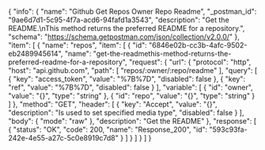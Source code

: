 {
  "info": {
    "name": "Github Get Repos Owner Repo Readme",
    "_postman_id": "9ae6d7d1-5c95-4f7a-acd6-94fafd1a3543",
    "description": "Get the README.\nThis method returns the preferred README for a repository.",
    "schema": "https://schema.getpostman.com/json/collection/v2.0.0/"
  },
  "item": [
    {
      "name": "repos",
      "item": [
        {
          "id": "6846e02b-cc3b-4afc-9502-eb2489945614",
          "name": "get-the-readmethis-method-returns-the-preferred-readme-for-a-repository",
          "request": {
            "url": {
              "protocol": "http",
              "host": "api.github.com",
              "path": [
                "repos/:owner/:repo/readme"
              ],
              "query": [
                {
                  "key": "access_token",
                  "value": "%7B%7D",
                  "disabled": false
                },
                {
                  "key": "ref",
                  "value": "%7B%7D",
                  "disabled": false
                }
              ],
              "variable": [
                {
                  "id": "owner",
                  "value": "{}",
                  "type": "string"
                },
                {
                  "id": "repo",
                  "value": "{}",
                  "type": "string"
                }
              ]
            },
            "method": "GET",
            "header": [
              {
                "key": "Accept",
                "value": "{}",
                "description": "Is used to set specified media type",
                "disabled": false
              }
            ],
            "body": {
              "mode": "raw"
            },
            "description": "Get the README"
          },
          "response": [
            {
              "status": "OK",
              "code": 200,
              "name": "Response_200",
              "id": "593c93fa-242e-4e55-a27c-5c0e8919c7d8"
            }
          ]
        }
      ]
    }
  ]
}